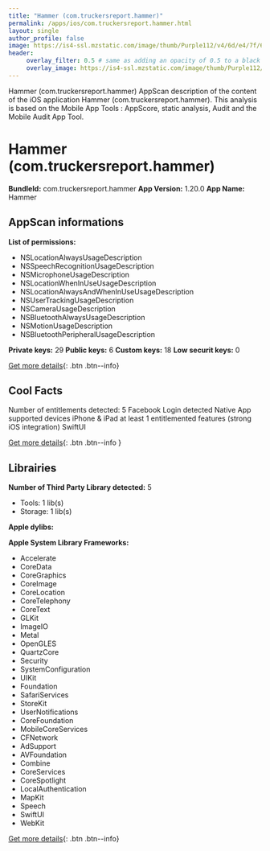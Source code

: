 ```yaml
---
title: "Hammer (com.truckersreport.hammer)"
permalink: /apps/ios/com.truckersreport.hammer.html
layout: single
author_profile: false
image: https://is4-ssl.mzstatic.com/image/thumb/Purple112/v4/6d/e4/7f/6de47f67-1956-2014-4546-6a6fc326dfd1/AppIcon-0-1x_U007emarketing-0-10-0-sRGB-85-220.png/512x512bb.jpg
header: 
     overlay_filter: 0.5 # same as adding an opacity of 0.5 to a black background
     overlay_image: https://is4-ssl.mzstatic.com/image/thumb/Purple112/v4/6d/e4/7f/6de47f67-1956-2014-4546-6a6fc326dfd1/AppIcon-0-1x_U007emarketing-0-10-0-sRGB-85-220.png/512x512bb.jpg
---
```

Hammer (com.truckersreport.hammer) AppScan description of the content of the iOS application Hammer (com.truckersreport.hammer). This analysis is based on the Mobile App Tools : AppScore, static analysis, Audit and the Mobile Audit App Tool.

# Hammer (com.truckersreport.hammer)

**BundleId:** com.truckersreport.hammer
**App Version:** 1.20.0
**App Name:** Hammer


## AppScan informations 

**List of permissions:** 
- NSLocationAlwaysUsageDescription
- NSSpeechRecognitionUsageDescription
- NSMicrophoneUsageDescription
- NSLocationWhenInUseUsageDescription
- NSLocationAlwaysAndWhenInUseUsageDescription
- NSUserTrackingUsageDescription
- NSCameraUsageDescription
- NSBluetoothAlwaysUsageDescription
- NSMotionUsageDescription
- NSBluetoothPeripheralUsageDescription
  
  
**Private keys:** 29
**Public keys:** 6
**Custom keys:** 18
**Low securit keys:** 0
  
[Get more details](/pricing.html){: .btn .btn--info}

## Cool Facts

Number of entitlements detected: 5
Facebook Login detected
Native App
supported devices iPhone & iPad
at least 1 entitlemented features (strong iOS integration)
SwiftUI
  
[Get more details](/pricing.html){: .btn .btn--info }

## Librairies 
**Number of Third Party Library detected:** 5
- Tools: 1 lib(s)
- Storage: 1 lib(s)


**Apple dylibs:**


**Apple System Library Frameworks:**
- Accelerate
- CoreData
- CoreGraphics
- CoreImage
- CoreLocation
- CoreTelephony
- CoreText
- GLKit
- ImageIO
- Metal
- OpenGLES
- QuartzCore
- Security
- SystemConfiguration
- UIKit
- Foundation
- SafariServices
- StoreKit
- UserNotifications
- CoreFoundation
- MobileCoreServices
- CFNetwork
- AdSupport
- AVFoundation
- Combine
- CoreServices
- CoreSpotlight
- LocalAuthentication
- MapKit
- Speech
- SwiftUI
- WebKit


  
[Get more details](/pricing.html){: .btn .btn--info}

